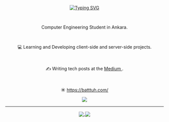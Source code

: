 <div align="center">

[![Typing SVG](https://readme-typing-svg.herokuapp.com?center=true&vCenter=true&lines=Welcome+to+My+Github+Page;I+am+Batuhan+Sahin;Nice+to+meet+you+%3AD)](https://git.io/typing-svg)

<br>

   Computer Engineering Student in Ankara.
 
<br>

 💻 Learning and Developing client-side and server-side projects.
 
<br>

 ✍️ Writing tech posts at the <a href=https://medium.com/@bthnshn263506> Medium </a>.
 
 <br>
 
 ☀️ https://batttuh.com/
 <br>
</div>




<div align="center">

<a href="https://git.io/streak-stats">
  <img align="center" src="https://github-readme-streak-stats.herokuapp.com?user=battttuh&theme=radical&date_format=j%20M%5B%20Y%5D" />
</a>


</div>

<hr />

<div align="center">
  <div align="center">
<a href="https://github.com/battttuh/github-profile-views-counter">
    <img align="center" src="https://komarev.com/ghpvc/?username=battttuh&color=f75c7e">
</a>
<a href="https://github.com/battttuh?tab=followers">
    <img align="center"  src="https://img.shields.io/github/followers/battttuh?style=flat-square&color=f75c7e">
</a>
  </div>
